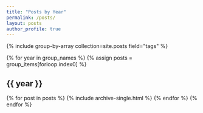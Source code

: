 ```yaml
---
title: "Posts by Year"
permalink: /posts/
layout: posts
author_profile: true
---
```


{% include group-by-array collection=site.posts field="tags" %}

{% for year in group_names %}
  {% assign posts = group_items[forloop.index0] %}
  <h2 id="{{ year | slugify }}" class="archive__subtitle">{{ year }}</h2>
  {% for post in posts %}
    {% include archive-single.html %}
  {% endfor %}
{% endfor %}